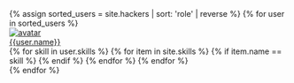 <div class="row">
  {% assign sorted_users = site.hackers | sort: 'role' | reverse %}
  {% for user in sorted_users %}
        <div class="col-lg-3 col-xs-4 col-sm-4 p-5">
            <div class="row">
                <a href="/hackers/{{ user.name }}" title="{{ user.name }}">
                    <img class="rounded-circle" src="/hackers/avatars/{% if user.avatar %}{{ user.avatar }}{% else %}default.png{% endif %}" alt="avatar" />
                </a>
            </div>
            <div class="row">
                <div class="col-12 my-2 text-center">
                    <a href="/hackers/{{ user.name }}" title="{{ user.name }}">{{user.name}}</a>
                </div>
            </div>
            <div class="row">
                <div class="col-12 text-center">
                {% for skill in user.skills %}
                    {% for item in site.skills %}
                        {% if item.name == skill %}
                            <i class="mr-1 {{item.font-awesome}}" title="{{item.tag}}"></i>
                        {% endif %}
                    {% endfor %}
                {% endfor %}
                </div>
            </div>
       </div>
  {% endfor %}
 </div>
